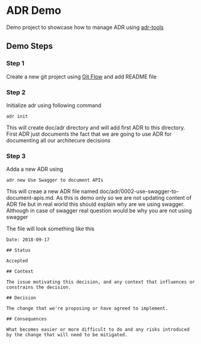 # ADR Demo

Demo project to showcase how to manage ADR using [adr-tools](https://github.com/npryce/adr-tools)


## Demo Steps

### Step 1

Create a new git project using [Git Flow](https://github.com/nvie/gitflow) and add README file

### Step 2

Initialize adr using following command

```
adr init

```

This will create doc/adr directory and will add first ADR to this directory. First ADR just documents the fact that we are going to use ADR for documenting all our architecure decisions

### Step 3

Adda a new ADR using

```
adr new Use Swagger to document APIs
```

This will creae a new ADR file named doc/adr/0002-use-swagger-to-document-apis.md. As this is demo only so we are not updating content of ADR file but in real world this should explain why are we using swagger. Although in case of swagger real question would be why you are not using swagger

The file will look something like this

```
Date: 2018-09-17

## Status

Accepted

## Context

The issue motivating this decision, and any context that influences or constrains the decision.

## Decision

The change that we're proposing or have agreed to implement.

## Consequences

What becomes easier or more difficult to do and any risks introduced by the change that will need to be mitigated.

```

